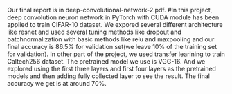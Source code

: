 Our final report is in deep-convolutional-network-2.pdf. 
#In this project, deep convolution neuron network in PyTorch with CUDA module has been applied to train CIFAR-10 dataset. We expored several different architecture like resnet and used several tuning methods like dropout and batchnormalization with basic methods like relu and maxpooling and our final accuracy is 86.5% for validation set(we leave 10% of the training set for validation). In other part of the project, we used transfer learining to train Caltech256 dataset. The pretrained model we use is VGG-16. And we explored using the first three layers and first four layers as the pretrained models and then adding fully collected layer to see the result. The final accuracy we get is at around 70%.   
